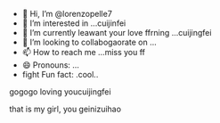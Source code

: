 - 👋 Hi, I’m @lorenzopelle7
- 👀 I’m interested in ...cuijinfei
- 🌱 I’m currently leawant your love ffrning ...cuijingfei
- 💞️ I’m looking to collabogaorate on ...
- 📫 How to reach me ...miss you ff
- 😄 Pronouns: ...
- fight Fun fact: .cool..

<!---the best wishes to you
lorenzopelle7wogeinisuoyou/lorenzopelle7 is a ✨ special ✨ repository because its `README.md` (this file) appears on your GitHforyoueverydaiub profile.
You can click the missyouPreview link to take a look at your changes.
--->gogogo loving youcuijingfei
that is my girl, you
geinizuihao
